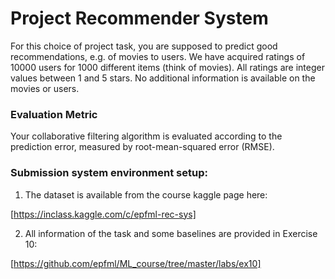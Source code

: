 # Project Recommender System

For this choice of project task, you are supposed to predict good recommendations, e.g. of movies to users. We have acquired ratings of 10000 users for 1000 different items (think of movies). All ratings are integer values between 1 and 5 stars. No additional information is available on the movies or users.

### Evaluation Metric
Your collaborative filtering algorithm is evaluated according to the prediction error, measured by root-mean-squared error (RMSE).

### Submission system environment setup:

1. The dataset is available from the course kaggle page here:

 [https://inclass.kaggle.com/c/epfml-rec-sys]

2. All information of the task and some baselines are provided in Exercise 10:

 [https://github.com/epfml/ML_course/tree/master/labs/ex10]
